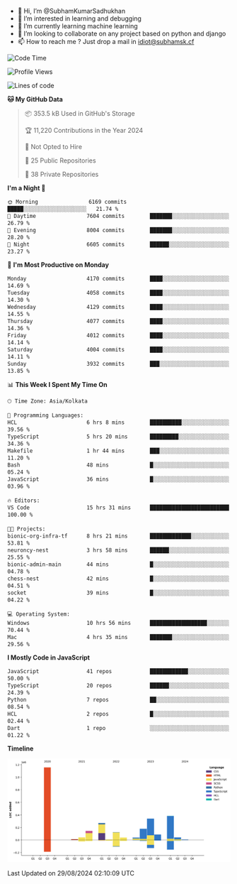 - 👋 Hi, I’m @SubhamKumarSadhukhan
- 👀 I’m interested in learning and debugging
- 🌱 I’m currently learning machine learning
- 💞️ I’m looking to collaborate on any project based on python and django
- 📫 How to reach me ?
      Just drop a mail in idiot@subhamsk.cf

<!---
SubhamKumarSadhukhan/SubhamKumarSadhukhan is a ✨ special ✨ repository because its `README.md` (this file) appears on your GitHub profile.
You can click the Preview link to take a look at your changes.
--->


<!--START_SECTION:waka-->
![Code Time](http://img.shields.io/badge/Code%20Time-2%2C434%20hrs%2019%20mins-blue)

![Profile Views](http://img.shields.io/badge/Profile%20Views-0-blue)

![Lines of code](https://img.shields.io/badge/From%20Hello%20World%20I%27ve%20Written-2.9%20million%20lines%20of%20code-blue)

**🐱 My GitHub Data** 

> 📦 353.5 kB Used in GitHub's Storage 
 > 
> 🏆 11,220 Contributions in the Year 2024
 > 
> 🚫 Not Opted to Hire
 > 
> 📜 25 Public Repositories 
 > 
> 🔑 38 Private Repositories 
 > 
**I'm a Night 🦉** 

```text
🌞 Morning                6169 commits        █████░░░░░░░░░░░░░░░░░░░░   21.74 % 
🌆 Daytime                7604 commits        ███████░░░░░░░░░░░░░░░░░░   26.79 % 
🌃 Evening                8004 commits        ███████░░░░░░░░░░░░░░░░░░   28.20 % 
🌙 Night                  6605 commits        ██████░░░░░░░░░░░░░░░░░░░   23.27 % 
```
📅 **I'm Most Productive on Monday** 

```text
Monday                   4170 commits        ████░░░░░░░░░░░░░░░░░░░░░   14.69 % 
Tuesday                  4058 commits        ████░░░░░░░░░░░░░░░░░░░░░   14.30 % 
Wednesday                4129 commits        ████░░░░░░░░░░░░░░░░░░░░░   14.55 % 
Thursday                 4077 commits        ████░░░░░░░░░░░░░░░░░░░░░   14.36 % 
Friday                   4012 commits        ████░░░░░░░░░░░░░░░░░░░░░   14.14 % 
Saturday                 4004 commits        ████░░░░░░░░░░░░░░░░░░░░░   14.11 % 
Sunday                   3932 commits        ███░░░░░░░░░░░░░░░░░░░░░░   13.85 % 
```


📊 **This Week I Spent My Time On** 

```text
🕑︎ Time Zone: Asia/Kolkata

💬 Programming Languages: 
HCL                      6 hrs 8 mins        ██████████░░░░░░░░░░░░░░░   39.56 % 
TypeScript               5 hrs 20 mins       █████████░░░░░░░░░░░░░░░░   34.36 % 
Makefile                 1 hr 44 mins        ███░░░░░░░░░░░░░░░░░░░░░░   11.20 % 
Bash                     48 mins             █░░░░░░░░░░░░░░░░░░░░░░░░   05.24 % 
JavaScript               36 mins             █░░░░░░░░░░░░░░░░░░░░░░░░   03.96 % 

🔥 Editors: 
VS Code                  15 hrs 31 mins      █████████████████████████   100.00 % 

🐱‍💻 Projects: 
bionic-org-infra-tf      8 hrs 21 mins       █████████████░░░░░░░░░░░░   53.81 % 
neuroncy-nest            3 hrs 58 mins       ██████░░░░░░░░░░░░░░░░░░░   25.55 % 
bionic-admin-main        44 mins             █░░░░░░░░░░░░░░░░░░░░░░░░   04.78 % 
chess-nest               42 mins             █░░░░░░░░░░░░░░░░░░░░░░░░   04.51 % 
socket                   39 mins             █░░░░░░░░░░░░░░░░░░░░░░░░   04.22 % 

💻 Operating System: 
Windows                  10 hrs 56 mins      ██████████████████░░░░░░░   70.44 % 
Mac                      4 hrs 35 mins       ███████░░░░░░░░░░░░░░░░░░   29.56 % 
```

**I Mostly Code in JavaScript** 

```text
JavaScript               41 repos            ████████████░░░░░░░░░░░░░   50.00 % 
TypeScript               20 repos            ██████░░░░░░░░░░░░░░░░░░░   24.39 % 
Python                   7 repos             ██░░░░░░░░░░░░░░░░░░░░░░░   08.54 % 
HCL                      2 repos             █░░░░░░░░░░░░░░░░░░░░░░░░   02.44 % 
Dart                     1 repo              ░░░░░░░░░░░░░░░░░░░░░░░░░   01.22 % 
```



**Timeline**

![Lines of Code chart](https://raw.githubusercontent.com/SubhamKumarSadhukhan/SubhamKumarSadhukhan/main/assets/bar_graph.png)


 Last Updated on 29/08/2024 02:10:09 UTC
<!--END_SECTION:waka-->
